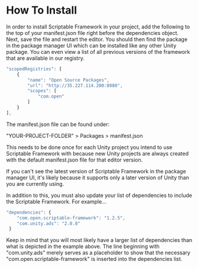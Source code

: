 # How To Install

In order to install Scriptable Framework in your project, add the following to the top of your manifest.json file right before the dependencies object. Next, save the file and restart the editor. You should then find the package in the package manager UI which can be installed like any other Unity package. You can even view a list of all previous versions of the framework that are available in our registry.

``` js
"scopedRegistries": [
    {
        "name": "Open Source Packages",
        "url": "http://35.227.114.200:8080",
        "scopes": [
            "com.open"
        ]
    }
],
```

The manifest.json file can be found under:

"YOUR-PROJECT-FOLDER" > Packages > manifest.json

This needs to be done once for each Unity project you intend to use Scriptable Framework with because new Unity projects are always created with the default manifest.json file for that editor version.

If you can't see the latest version of Scriptable Framework in the package manager UI, it's likely because it supports only a later version of Unity than you are currently using.

In addition to this, you must also update your list of dependencies to include the Scriptable Framework. For example...

``` js
"dependencies": {
    "com.open.scriptable-framework": "1.2.5",
    "com.unity.ads": "2.0.8"
 }
```
Keep in mind that you will most likely have a larger list of dependencies than what is depicted in the example above. The line beginning with "com.unity.ads" merely serves as a placeholder to show that the necessary "com.open.scriptable-framework" is inserted into the dependencies list.
